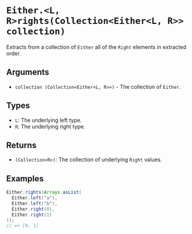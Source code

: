 # `Either.<L, R>rights(Collection<Either<L, R>> collection)`

Extracts from a collection of `Either` all of the `Right` elements in extracted order.

## Arguments

* `collection (Collection<Either<L, R>>)` - The collection of `Either`.

## Types

* `L`: The underlying left type.
* `R`: The underlying right type.

## Returns

* `(Collection<R>)`: The collection of underlying `Right` values.

## Examples

```java
Either.rights(Arrays.asList(
  Either.left("a"),
  Either.left("b"),
  Either.right(0),
  Either.right(1)
));
// => [0, 1]
```
